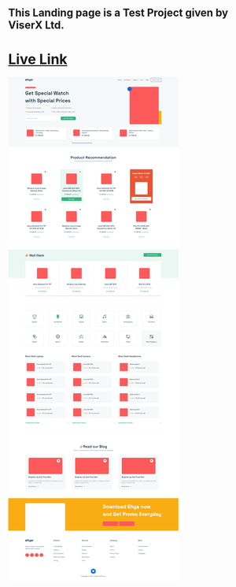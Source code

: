 ## This Landing page is a Test Project given by ViserX Ltd.

# [Live Link](https://viser-x-test-project.vercel.app/)

![alt text](https://github.com/Fahim04blue/ViserX-test-project/blob/master/src/asset/images/ViserX%20test%20Project.png)
